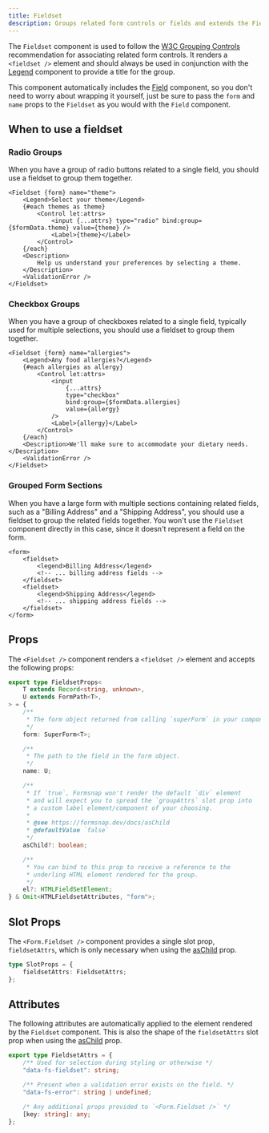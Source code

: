 ```yaml
---
title: Fieldset
description: Groups related form controls or fields and extends the Field component.
---
```


The `Fieldset` component is used to follow the [W3C Grouping Controls](https://www.w3.org/WAI/tutorials/forms/grouping/#associating-related-controls-with-wai-aria) recommendation for associating related form controls. It renders a `<fieldset />` element and should always be used in conjunction with the [Legend](/docs/components/legend) component to provide a title for the group.

This component automatically includes the [Field](/docs/components/field) component, so you don't need to worry about wrapping it yourself, just be sure to pass the `form` and `name` props to the `Fieldset` as you would with the `Field` component.

## When to use a fieldset

### Radio Groups

When you have a group of radio buttons related to a single field, you should use a fieldset to group them together.

```svelte {1-2,13}
<Fieldset {form} name="theme">
	<Legend>Select your theme</Legend>
	{#each themes as theme}
		<Control let:attrs>
			<input {...attrs} type="radio" bind:group={$formData.theme} value={theme} />
			<Label>{theme}</Label>
		</Control>
	{/each}
	<Description>
		Help us understand your preferences by selecting a theme.
	</Description>
	<ValidationError />
</Fieldset>
```

### Checkbox Groups

When you have a group of checkboxes related to a single field, typically used for multiple selections, you should use a fieldset to group them together.

```svelte {1-2,16}
<Fieldset {form} name="allergies">
	<Legend>Any food allergies?</Legend>
	{#each allergies as allergy}
		<Control let:attrs>
			<input
				{...attrs}
				type="checkbox"
				bind:group={$formData.allergies}
				value={allergy}
			/>
			<Label>{allergy}</Label>
		</Control>
	{/each}
	<Description>We'll make sure to accommodate your dietary needs.</Description>
	<ValidationError />
</Fieldset>
```

### Grouped Form Sections

When you have a large form with multiple sections containing related fields, such as a "Billing Address" and a "Shipping Address", you should use a fieldset to group the related fields together. You won't use the `Fieldset` component directly in this case, since it doesn't represent a field on the form.

```svelte showLineNumbers
<form>
	<fieldset>
		<legend>Billing Address</legend>
		<!-- ... billing address fields -->
	</fieldset>
	<fieldset>
		<legend>Shipping Address</legend>
		<!-- ... shipping address fields -->
	</fieldset>
</form>
```

## Props

The `<Fieldset />` component renders a `<fieldset />` element and accepts the following props:

```ts
export type FieldsetProps<
	T extends Record<string, unknown>,
	U extends FormPath<T>,
> = {
	/**
	 * The form object returned from calling `superForm` in your component.
	 */
	form: SuperForm<T>;

	/**
	 * The path to the field in the form object.
	 */
	name: U;

	/**
	 * If `true`, Formsnap won't render the default `div` element
	 * and will expect you to spread the `groupAttrs` slot prop into
	 * a custom label element/component of your choosing.
	 *
	 * @see https://formsnap.dev/docs/asChild
	 * @defaultValue `false`
	 */
	asChild?: boolean;

	/**
	 * You can bind to this prop to receive a reference to the
	 * underling HTML element rendered for the group.
	 */
	el?: HTMLFieldSetElement;
} & Omit<HTMLFieldsetAttributes, "form">;
```

## Slot Props

The `<Form.Fieldset />` component provides a single slot prop, `fieldsetAttrs`, which is only necessary when using the [asChild](/docs/aschild) prop.

```ts
type SlotProps = {
	fieldsetAttrs: FieldsetAttrs;
};
```

## Attributes

The following attributes are automatically applied to the element rendered by the `Fieldset` component. This is also the shape of the `fieldsetAttrs` slot prop when using the [asChild](/docs/aschild) prop.

```ts
export type FieldsetAttrs = {
	/** Used for selection during styling or otherwise */
	"data-fs-fieldset": string;

	/** Present when a validation error exists on the field. */
	"data-fs-error": string | undefined;

	/* Any additional props provided to `<Form.Fieldset />` */
	[key: string]: any;
};
```
